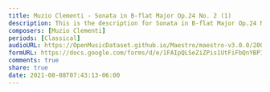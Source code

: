```yaml
---
title: Muzio Clementi - Sonata in B-flat Major Op.24 No. 2 (1)
description: This is the description for Sonata in B-flat Major Op.24 No. 2 by Muzio Clementi
composers: [Muzio Clementi]
periods: [Classical]
audioURL: https://OpenMusicDataset.github.io/Maestro/maestro-v3.0.0/2009/MIDI-Unprocessed_15_R1_2009_01-02_ORIG_MID--AUDIO_15_R1_2009_15_R1_2009_01_WAV.midi
formURL: https://docs.google.com/forms/d/e/1FAIpQLSeZiZPis1UtFiFbQnYBPIbX_lkuUMNn2lmzou9qBh0lTKJV5Q/viewform
comments: true
share: true
date: 2021-08-08T07:43:13-06:00
---
```

